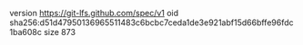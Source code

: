 version https://git-lfs.github.com/spec/v1
oid sha256:d51d47950136965511483c6bcbc7ceda1de3e921abf15d66bffe96fdc1ba608c
size 873
